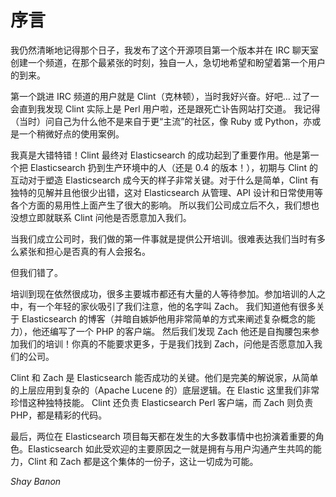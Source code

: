 # 序言

我仍然清晰地记得那个日子，我发布了这个开源项目第一个版本并在 IRC 聊天室创建一个频道，在那个最紧张的时刻，独自一人，急切地希望和盼望着第一个用户的到来。

第一个跳进 IRC 频道的用户就是 Clint（克林顿），当时我好兴奋。好吧… 过了一会直到我发现 Clint 实际上是 Perl 用户啦，还是跟死亡讣告网站打交道。 我记得（当时）问自己为什么他不是来自于更“主流”的社区，像 Ruby 或 Python，亦或是一个稍微好点的使用案例。

我真是大错特错！Clint 最终对 Elasticsearch 的成功起到了重要作用。他是第一个把 Elasticsearch 扔到生产环境中的人（还是 0.4 的版本！），初期与 Clint 的互动对于塑造 Elasticsearch 成今天的样子非常关键。对于什么是简单，Clint 有独特的见解并且他很少出错，这对 Elasticsearch 从管理、API 设计和日常使用等各个方面的易用性上面产生了很大的影响。 所以我们公司成立后不久，我们想也没想立即就联系 Clint 问他是否愿意加入我们。

当我们成立公司时，我们做的第一件事就是提供公开培训。很难表达我们当时有多么紧张和担心是否真的有人会报名。

但我们错了。

培训到现在依然很成功，很多主要城市都还有大量的人等待参加。参加培训的人之中，有一个年轻的家伙吸引了我们注意，他的名字叫 Zach。 我们知道他有很多关于 Elasticsearch 的博客（并暗自嫉妒他用非常简单的方式来阐述复杂概念的能力），他还编写了一个 PHP 的客户端。 然后我们发现 Zach 他还是自掏腰包来参加我们的培训！你真的不能要求更多，于是我们找到 Zach，问他是否愿意加入我们的公司。

Clint 和 Zach 是 Elasticsearch 能否成功的关键。他们是完美的解说家，从简单的上层应用到复杂的（Apache Lucene 的）底层逻辑。在 Elastic 这里我们非常珍惜这种独特技能。 Clint 还负责 Elasticsearch Perl 客户端，而 Zach 则负责 PHP，都是精彩的代码。

最后，两位在 Elasticsearch 项目每天都在发生的大多数事情中也扮演着重要的角色。Elasticsearch 如此受欢迎的主要原因之一就是拥有与用户沟通产生共鸣的能力，Clint 和 Zach 都是这个集体的一份子，这让一切成为可能。

*Shay Banon*



